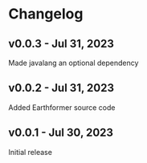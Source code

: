 # Changelog

## v0.0.3 - Jul 31, 2023

Made javalang an optional dependency

## v0.0.2 - Jul 31, 2023

Added Earthformer source code

## v0.0.1 - Jul 30, 2023

Initial release
